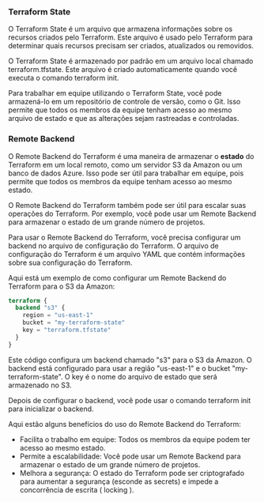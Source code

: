 ### Terraform State


O Terraform State é um arquivo que armazena informações sobre os recursos criados pelo Terraform. Este arquivo é usado pelo Terraform para determinar quais recursos precisam ser criados, atualizados ou removidos.

O Terraform State é armazenado por padrão em um arquivo local chamado terraform.tfstate. Este arquivo é criado automaticamente quando você executa o comando terraform init.

Para trabalhar em equipe utilizando o Terraform State, você pode armazená-lo em um repositório de controle de versão, como o Git. Isso permite que todos os membros da equipe tenham acesso ao mesmo arquivo de estado e que as alterações sejam rastreadas e controladas.

### Remote Backend

O Remote Backend do Terraform é uma maneira de armazenar o **estado** do Terraform em um local remoto, como um servidor S3 da Amazon ou um banco de dados Azure. Isso pode ser útil para trabalhar em equipe, pois permite que todos os membros da equipe tenham acesso ao mesmo estado.

O Remote Backend do Terraform também pode ser útil para escalar suas operações do Terraform. Por exemplo, você pode usar um Remote Backend para armazenar o estado de um grande número de projetos.

Para usar o Remote Backend do Terraform, você precisa configurar um backend no arquivo de configuração do Terraform. O arquivo de configuração do Terraform é um arquivo YAML que contém informações sobre sua configuração do Terraform.

Aqui está um exemplo de como configurar um Remote Backend do Terraform para o S3 da Amazon:

```terraform
terraform {
  backend "s3" {
    region = "us-east-1"
    bucket = "my-terraform-state"
    key = "terraform.tfstate"
  }
}
```
Este código configura um backend chamado "s3" para o S3 da Amazon. O backend está configurado para usar a região "us-east-1" e o bucket "my-terraform-state". O key é o nome do arquivo de estado que será armazenado no S3.

Depois de configurar o backend, você pode usar o comando terraform init para inicializar o backend.

Aqui estão alguns benefícios do uso do Remote Backend do Terraform:

- Facilita o trabalho em equipe: Todos os membros da equipe podem ter acesso ao mesmo estado.
- Permite a escalabilidade: Você pode usar um Remote Backend para armazenar o estado de um grande número de projetos.
- Melhora a segurança: O estado do Terraform pode ser criptografado para aumentar a segurança (esconde as secrets) e impede a concorrência de escrita ( locking ).

